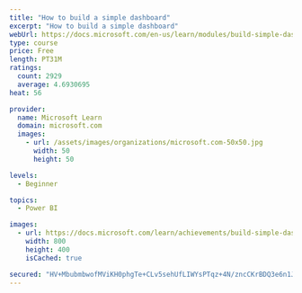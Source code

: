 ```yaml
---
title: "How to build a simple dashboard"
excerpt: "How to build a simple dashboard"
webUrl: https://docs.microsoft.com/en-us/learn/modules/build-simple-dashboard/
type: course
price: Free
length: PT31M
ratings:
  count: 2929
  average: 4.6930695
heat: 56

provider:
  name: Microsoft Learn
  domain: microsoft.com
  images:
    - url: /assets/images/organizations/microsoft.com-50x50.jpg
      width: 50
      height: 50

levels:
  - Beginner

topics:
  - Power BI

images:
  - url: https://docs.microsoft.com/learn/achievements/build-simple-dashboard-social.png
    width: 800
    height: 400
    isCached: true

secured: "HV+MbubmbwofMViKH0phgTe+CLv5sehUfLIWYsPTqz+4N/zncCKrBDQ3e6n1JZVpIHguNC1y/w8UrUtdAUtfBhFEXxCqv3HfQHE0JpZFKIz4ehO9UiFy8jsJ17xRYL9YdvDQZoqvUnw9vK8qgZ2ubdYfzcfOPTeKtoHvZuVbxT9t+UtAMWLmDLrk9bDZJIOKtLfLuQGmq9o2Ew4G7mCW8PTxSwyINIMKzYyy6/skdSOfPurIGAI+Q/iXrJjslpw/tj53bakiOXW4hee+RtG1FfyKF20Sc5BGAYSONYYy164bRyatXASZdhQGiqBxrwfzMk//+QNcuoqzvOaTKIdBsP536bggRHDK0sMyjbZW17G/ZbMxarCEq9WdQP8PqkDEMvv5RPnHKY0iPkJmdrXuYsfAvSds2PqiGKz/5Cy+WN8=;ahM4sBabmTtKDjmb7A6ysw=="
---
```


